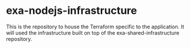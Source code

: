 # exa-nodejs-infrastructure

This is the repository to house the Terraform specific to the application. It will used the infrastructure built on top of the exa-shared-infrastructure repository.
